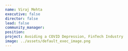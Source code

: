 ```yaml
---
name: Viraj Mehta
executive: false
director: false
lead: false
community_manager: 
position:  
project: Avoiding a COVID Depression, FinTech Industry
image: ../assets/default_exec_image.png
---
```

